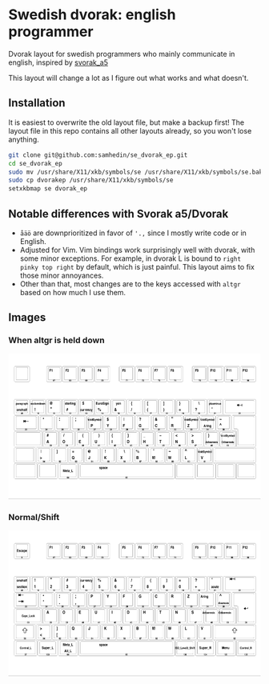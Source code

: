 # Swedish dvorak: english programmer
Dvorak layout for swedish programmers who mainly communicate in english, inspired by [svorak_a5](http://aoeu.info/s/dvorak/svorak)

This layout will change a lot as I figure out what works and what doesn't.
## Installation
It is easiest to overwrite the old layout file, but make a backup first! The layout file in this repo contains all other layouts already, so you won't lose anything.
``` bash
git clone git@github.com:samhedin/se_dvorak_ep.git
cd se_dvorak_ep
sudo mv /usr/share/X11/xkb/symbols/se /usr/share/X11/xkb/symbols/se.bak
sudo cp dvorakep /usr/share/X11/xkb/symbols/se
setxkbmap se dvorak_ep
```

## Notable differences with Svorak a5/Dvorak
- `åäö` are downprioritized in favor of `'.,` since I mostly write code or in English.
- Adjusted for Vim. Vim bindings work surprisingly well with dvorak, with some minor exceptions. For example, in dvorak L is bound to `right pinky top right` by default, which is just painful. This layout aims to fix those minor annoyances.
- Other than that, most changes are to the keys accessed with `altgr` based on how much I use them.
## Images
### When altgr is held down
![Layout l2](img/layout2.png "l2 layout")

### Normal/Shift
![Layout l1](img/layout1.png "l1 layout")

